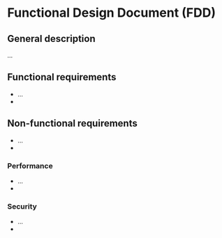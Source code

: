 # Functional Design Document (FDD)

## General description
...

## Functional requirements
* ...
* 

## Non-functional requirements
* ...
* 

### Performance
* ...
* 

### Security
* ...
* 
